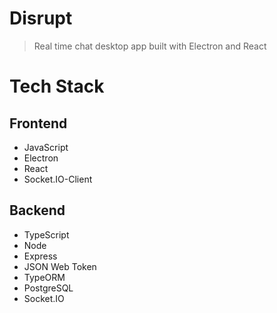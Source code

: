 # **Disrupt**

> Real time chat desktop app built with Electron and React

# Tech Stack


## Frontend
 - JavaScript
 - Electron
 - React
 - Socket.IO-Client

## Backend 
 - TypeScript
 - Node
 - Express
 - JSON Web Token
 - TypeORM
 - PostgreSQL
 - Socket.IO